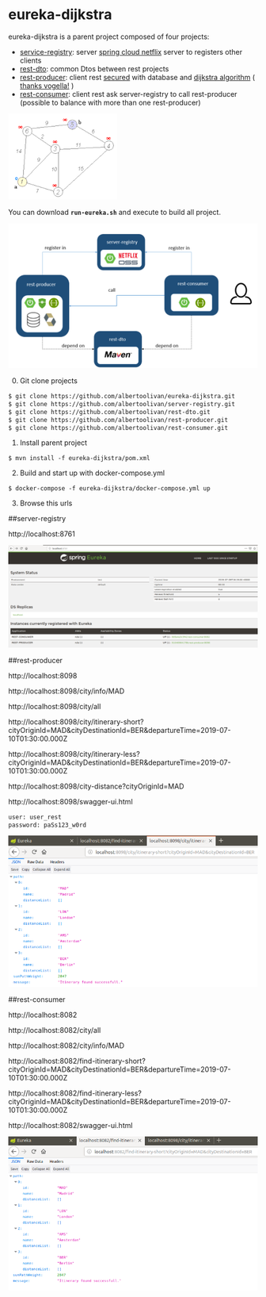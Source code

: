 # eureka-dijkstra

eureka-dijkstra is a parent project composed of four projects:

- [service-registry](https://github.com/albertoolivan/eureka-dijkstra): server [spring cloud netflix](https://spring.io/projects/spring-cloud-netflix) server to registers other clients
- [rest-dto](https://github.com/albertoolivan/rest-dto): common Dtos between rest projects
- [rest-producer](https://github.com/albertoolivan/rest-producer): client rest [secured](https://spring.io/projects/spring-security) with database and [dijkstra algorithm](https://en.wikipedia.org/wiki/Dijkstra%27s_algorithm) ( [thanks vogella!](https://www.vogella.com/tutorials/JavaAlgorithmsDijkstra/article.html) )
- [rest-consumer](https://github.com/albertoolivan/rest-consumer): client rest ask server-registry to call rest-producer (possible to balance with more than one rest-producer)

![Alt text](images/220px-Dijkstra_Animation.gif?raw=true "Dijkstra algorithm")

You can download **`run-eureka.sh`** and execute to build all project.

![Alt text](images/eureka-dijkstra.png?raw=true "Eureka Dijkstra")


0) Git clone projects

```
$ git clone https://github.com/albertoolivan/eureka-dijkstra.git
$ git clone https://github.com/albertoolivan/server-registry.git
$ git clone https://github.com/albertoolivan/rest-dto.git
$ git clone https://github.com/albertoolivan/rest-producer.git
$ git clone https://github.com/albertoolivan/rest-consumer.git
```

1) Install parent project

```
$ mvn install -f eureka-dijkstra/pom.xml
```

2) Build and start up with docker-compose.yml 

```
$ docker-compose -f eureka-dijkstra/docker-compose.yml up
```

3) Browse this urls

##server-registry

http://localhost:8761


![Alt text](images/server-registry.png?raw=true "server-registry")


##rest-producer

http://localhost:8098

http://localhost:8098/city/info/MAD

http://localhost:8098/city/all

http://localhost:8098/city/itinerary-short?cityOriginId=MAD&cityDestinationId=BER&departureTime=2019-07-10T01:30:00.000Z

http://localhost:8098/city/itinerary-less?cityOriginId=MAD&cityDestinationId=BER&departureTime=2019-07-10T01:30:00.000Z

http://localhost:8098/city-distance?cityOriginId=MAD

http://localhost:8098/swagger-ui.html
```
user: user_rest
password: paSs123_w0rd
```

![Alt text](images/rest-producer.png?raw=true "rest-producer")

##rest-consumer

http://localhost:8082

http://localhost:8082/city/all

http://localhost:8082/city/info/MAD

http://localhost:8082/find-itinerary-short?cityOriginId=MAD&cityDestinationId=BER&departureTime=2019-07-10T01:30:00.000Z

http://localhost:8082/find-itinerary-less?cityOriginId=MAD&cityDestinationId=BER&departureTime=2019-07-10T01:30:00.000Z

http://localhost:8082/swagger-ui.html

![Alt text](images/rest-consumer.png?raw=true "rest-consumer")
